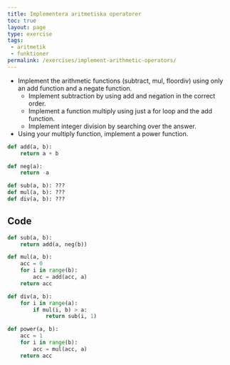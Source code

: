 ```yaml
---
title: Implementera aritmetiska operatorer
toc: true
layout: page
type: exercise
tags:
 - aritmetik
 - funktioner
permalink: /exercises/implement-arithmetic-operators/
---
```


 - Implement the arithmetic functions (subtract, mul, floordiv) using only an add function and a negate function.
    - Implement subtraction by using add and negation in the correct order.
    - Implement a function multiply using just a for loop and the add function.
    - Implement integer division by searching over the answer.
 - Using your multiply function, implement a power function.

```python
def add(a, b):
    return a + b

def neg(a):
    return -a
```

```python
def sub(a, b): ???
def mul(a, b): ???
def div(a, b): ???
```

## Code

```python
def sub(a, b):
    return add(a, neg(b))

def mul(a, b):
    acc = 0
    for i in range(b):
        acc = add(acc, a)
    return acc

def div(a, b):
    for i in range(a):
        if mul(i, b) > a:
            return sub(i, 1)

def power(a, b):
    acc = 1
    for i in range(b):
        acc = mul(acc, a)
    return acc
```

